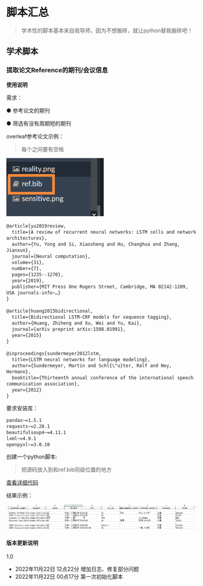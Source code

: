 # 脚本汇总

> 学术性的脚本基本来自我导师，因为不想搬砖，就让python替我搬砖吧！

## 学术脚本

### 提取论文Reference的期刊/会议信息

**使用说明**

需求：

● 参考论文的期刊

● 筛选有没有周期短的期刊

overleaf参考论文示例：

> 每个之间要有空格



![1](./images/ref-1-1.png)

```
@article{yu2019review,
  title={A review of recurrent neural networks: LSTM cells and network architectures},
  author={Yu, Yong and Si, Xiaosheng and Hu, Changhua and Zhang, Jianxun},
  journal={Neural computation},
  volume={31},
  number={7},
  pages={1235--1270},
  year={2019},
  publisher={MIT Press One Rogers Street, Cambridge, MA 02142-1209, USA journals-info~…}
}

@article{huang2015bidirectional,
  title={Bidirectional LSTM-CRF models for sequence tagging},
  author={Huang, Zhiheng and Xu, Wei and Yu, Kai},
  journal={arXiv preprint arXiv:1508.01991},
  year={2015}
}

@inproceedings{sundermeyer2012lstm,
  title={LSTM neural networks for language modeling},
  author={Sundermeyer, Martin and Schl{\"u}ter, Ralf and Ney, Hermann},
  booktitle={Thirteenth annual conference of the international speech communication association},
  year={2012}
}
```

要求安装库：

```properties
pandas~=1.5.1
requests~=2.28.1
beautifulsoup4~=4.11.1
lxml~=4.9.1
openpyxl~=3.0.10
```

创建一个python脚本:

> 把源码放入到和ref.bib同级位置的地方

[查看详细代码](./1-extra_letpub.py)

结果示例：

![1](./images/ref-1-2.png)

#### 版本更新说明

1.0

- 2022年11月22日 12点22分 增加日志、修复部分问题
- 2022年11月22日 00点17分 第一次初始化脚本